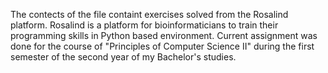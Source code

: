 The contects of the file containt exercises solved from the Rosalind platform. 
Rosalind is a platform for bioinformaticians to train their programming skills in Python based environment. 
Current assignment was done for the course of "Principles of Computer Science II" during the first semester of the second year of my Bachelor's studies.
